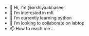 - 👋 Hi, I’m @arshiyaabbasee
- 👀 I’m interested in mft
- 🌱 I’m currently learning python
- 💞️ I’m looking to collaborate on labtop
- 📫 How to reach me ...

<!---
arshiyaabbasee/arshiyaabbasee is a ✨ special ✨ repository because its `README.md` (this file) appears on your GitHub profile.
You can click the Preview link to take a look at your changes.
--->
